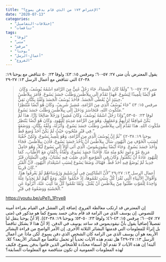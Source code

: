 ```yaml
---
title: "الإعتراض ١٧٣ من الذي قام بدفن يسوع؟"
date: "2020-07-13"
categories: 
  - "إختلافات-التفاصيل"
  - "تناقضات"
tags: 
  - "لوقا"
  - "متى"
  - "مرقس"
  - "يوحنا"
  - "أعمال-الرسل"
  - "الفروع"
---
```


يقول المعترض بأن متى ٢٧: ٥٧-٦٠؛ ومرقس ١٥: ٤٣؛ ولوقا ٢٣: ٥٠ تتناقض مع يوحنا ١٩: ٣٨-٤٢ التي تتناقض مع أعمال الرسل ١٣: ٢٧-٢٩ 

>  متى ٢٧: ٥٧-٦٠ ”وَلَمَّا كَانَ الْمَسَاءُ، جَاءَ رَجُلٌ غَنِيٌّ مِنَ الرَّامَةِ اسْمُهُ يُوسُفُ، وَكَانَ هُوَ أَيْضًا تِلْمِيذًا لِيَسُوعَ. فَهذَا تَقَدَّمَ إِلَى بِيلاَطُسَ وَطَلَبَ جَسَدَ يَسُوعَ. فَأَمَرَ بِيلاَطُسُ حِينَئِذٍ أَنْ يُعْطَى الْجَسَدُ. فَأَخَذَ يُوسُفُ الْجَسَدَ وَلَفَّهُ بِكَتَّانٍ نَقِيٍّ،“  
> مرقس ١٥: ٤٣ ”جَاءَ يُوسُفُ الَّذِي مِنَ الرَّامَةِ، مُشِيرٌ شَرِيفٌ، وَكَانَ هُوَ أَيْضًا مُنْتَظِرًا مَلَكُوتَ اللهِ، فَتَجَاسَرَ وَدَخَلَ إِلَى بِيلاَطُسَ وَطَلَبَ جَسَدَ يَسُوعَ.“  
> لوقا ٢٣: ٥٠-٥٣ ”وَإِذَا رَجُلٌ اسْمُهُ يُوسُفُ، وَكَانَ مُشِيرًا وَرَجُلاً صَالِحًا بَارًّا. هذَا لَمْ يَكُنْ مُوافِقًا لِرَأْيِهِمْ وَعَمَلِهِمْ، وَهُوَ مِنَ الرَّامَةِ مَدِينَةٍ لِلْيَهُودِ. وَكَانَ هُوَ أَيْضًا يَنْتَظِرُ مَلَكُوتَ اللهِ. هذَا تَقَدَّمَ إِلَى بِيلاَطُسَ وَطَلَبَ جَسَدَ يَسُوعَ، وَأَنْزَلَهُ، وَلَفَّهُ بِكَتَّانٍ، وَوَضَعَهُ فِي قَبْرٍ مَنْحُوتٍ حَيْثُ لَمْ يَكُنْ أَحَدٌ وُضِعَ قَطُّ.“  
> يوحنا ١٩: ٣٨-٤٢ ”ثُمَّ إِنَّ يُوسُفَ الَّذِي مِنَ الرَّامَةِ، وَهُوَ تِلْمِيذُ يَسُوعَ، وَلكِنْ خُفْيَةً لِسَبَبِ الْخَوْفِ مِنَ الْيَهُودِ، سَأَلَ بِيلاَطُسَ أَنْ يَأْخُذَ جَسَدَ يَسُوعَ، فَأَذِنَ بِيلاَطُسُ. فَجَاءَ وَأَخَذَ جَسَدَ يَسُوعَ. وَجَاءَ أَيْضًا نِيقُودِيمُوسُ، الَّذِي أَتَى أَوَّلاً إِلَى يَسُوعَ لَيْلاً، وَهُوَ حَامِلٌ مَزِيجَ مُرّ وَعُودٍ نَحْوَ مِئَةِ مَنًا. فَأَخَذَا جَسَدَ يَسُوعَ، وَلَفَّاهُ بِأَكْفَانٍ مَعَ الأَطْيَابِ، كَمَا لِلْيَهُودِ عَادَةٌ أَنْ يُكَفِّنُوا. وَكَانَ فِي الْمَوْضِعِ الَّذِي صُلِبَ فِيهِ بُسْتَانٌ، وَفِي الْبُسْتَانِ قَبْرٌ جَدِيدٌ لَمْ يُوضَعْ فِيهِ أَحَدٌ قَطُّ. فَهُنَاكَ وَضَعَا يَسُوعَ لِسَبَبِ اسْتِعْدَادِ الْيَهُودِ، لأَنَّ الْقَبْرَ كَانَ قَرِيبًا.“  
> أعمال الرسل ١٣: ٢٧-٢٩ ”لأَنَّ السَّاكِنِينَ فِي أُورُشَلِيمَ وَرُؤَسَاءَهُمْ لَمْ يَعْرِفُوا هذَا. وَأَقْوَالُ الأَنْبِيَاءِ الَّتِي تُقْرَأُ كُلَّ سَبْتٍ تَمَّمُوهَا، إِذْ حَكَمُوا عَلَيْهِ. وَمَعْ أَنَّهُمْ لَمْ يَجِدُوا عِلَّةً وَاحِدَةً لِلْمَوْتِ طَلَبُوا مِنْ بِيلاَطُسَ أَنْ يُقْتَلَ. وَلَمَّا تَمَّمُوا كُلَّ مَا كُتِبَ عَنْهُ، أَنْزَلُوهُ عَنِ الْخَشَبَةِ وَوَضَعُوهُ فِي قَبْرٍ.“

https://youtu.be/uPe1\_1Prye8

إن المعترض قد ارتكب مغالطة الفروع، إضافة إلى الفشل في القيام بقراءة أمينة للنصوص. إن يوسف الذي من الرامة قد قام بدفن جسد يسوع كما هو مذكور في (متى ٢٧: ٥٧-٦٠؛ مرقس ١٥: ٤٣-٤٦؛ ولوقا ٢٣: ٥٠-٥٣؛ ويوحنا ١٩: ٣٨-٤٢). إلا أنَّ يوحنا ينقل لنا تفصيلاً إضافياً يقول بأنَّ نيقوديموس قد ساعد يوسف في الدفن. إلا أنَّ هذا لا يشكل تناقضاً بل إثراءً للمعلومات التي قدمتها البشائر الثلاثة الأُخرى. إن الأمر الواضح من قراءة البشائر الأربعة هو أن يوسف الذي من الرامة كان الشخص الذي دفن يسوع. لكن ماذا عن أعمال الرسل ١٣: ٢٧-٢٩؟ هل تقدم هذه الآيات تحدياً أو تحمل تناقضاً مع البشائر الأربعة؟ كلا، ألبتة! إن هذه الآيات لا تقدم أيّ أسماء محدَّدة للأشخاص الذين قاموا بدفن يسوع، فكيف لهذه المعلومات العمومية أن تكون متناقضة مع المعلومات السابقة؟

* * *
